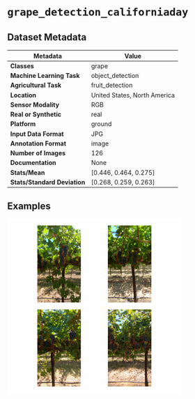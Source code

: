 
# `grape_detection_californiaday`

## Dataset Metadata

| Metadata | Value |
| --- | --- |
| **Classes** | grape |
| **Machine Learning Task** | object_detection |
| **Agricultural Task** | fruit_detection |
| **Location** | United States, North America |
| **Sensor Modality** | RGB |
| **Real or Synthetic** | real |
| **Platform** | ground |
| **Input Data Format** | JPG |
| **Annotation Format** | image |
| **Number of Images** | 126 |
| **Documentation** | None |
| **Stats/Mean** | [0.446, 0.464, 0.275] |
| **Stats/Standard Deviation** | [0.268, 0.259, 0.263] |


## Examples

![Example Images for grape_detection_californiaday](https://github.com/Project-AgML/AgML/blob/main/docs/sample_images/grape_detection_californiaday_examples.png)